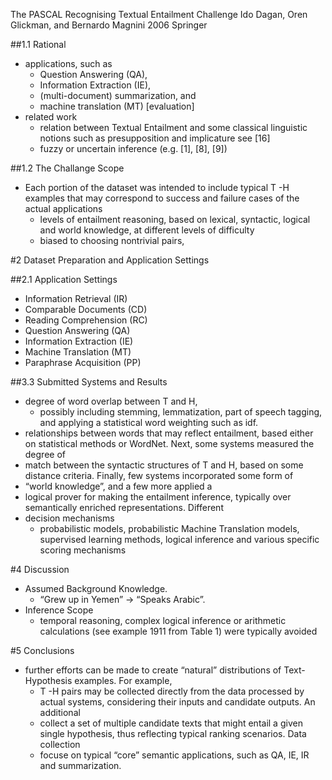 The PASCAL Recognising Textual Entailment Challenge
Ido Dagan, Oren Glickman, and Bernardo Magnini
2006 Springer

##1.1 Rational

* applications, such as 
  * Question Answering (QA),
  * Information Extraction (IE),
  * (multi-document) summarization, and 
  * machine translation (MT) [evaluation]
* related work
  * relation between Textual Entailment and some classical linguistic notions
    such as presupposition and implicature see [16]
  * fuzzy or uncertain inference (e.g. [1], [8], [9])

##1.2 The Challange Scope

* Each portion of the dataset was intended to include typical T -H examples
  that may correspond to success and failure cases of the actual applications
  * levels of entailment reasoning, based on lexical, syntactic, logical and
    world knowledge, at different levels of difficulty
  * biased to choosing nontrivial pairs,

#2 Dataset Preparation and Application Settings

##2.1 Application Settings

* Information Retrieval (IR)
* Comparable Documents (CD)
* Reading Comprehension (RC)
* Question Answering (QA)
* Information Extraction (IE)
* Machine Translation (MT)
* Paraphrase Acquisition (PP)

##3.3 Submitted Systems and Results

* degree of word overlap between T and H, 
  * possibly including stemming, lemmatization, part of speech tagging, and
    applying a statistical word weighting such as idf.
* relationships between words that may reflect entailment, based either on
  statistical methods or WordNet. Next, some systems measured the degree of
* match between the syntactic structures of T and H, based on some distance
  criteria. Finally, few systems incorporated some form of 
* “world knowledge”, and a few more applied a 
* logical prover for making the entailment inference, typically over
  semantically enriched representations.  Different 
* decision mechanisms
  * probabilistic models, probabilistic Machine Translation models, supervised
    learning methods, logical inference and various specific scoring
    mechanisms

#4 Discussion

* Assumed Background Knowledge.
  * “Grew up in Yemen” → “Speaks Arabic”.
* Inference Scope
  * temporal reasoning, complex logical inference or arithmetic calculations
    (see example 1911 from Table 1) were typically avoided

#5 Conclusions

* further efforts can be made to create “natural” distributions of
  Text-Hypothesis examples. For example, 
  * T -H pairs may be collected directly from the data processed by actual
    systems, considering their inputs and candidate outputs. An additional
  * collect a set of multiple candidate texts that might entail a given single
    hypothesis, thus reflecting typical ranking scenarios. Data collection
  * focuse on typical “core” semantic applications, such as QA, IE, IR and
    summarization.
